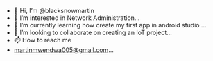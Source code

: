 - 👋 Hi, I’m @blacksnowmartin
- 👀 I’m interested in Network Administration...
- 🌱 I’m currently learning how create my first app in android studio ...
- 💞️ I’m looking to collaborate on creating an IoT project...
- 📫 How to reach me 
- martinmwendwa005@gmail.com...

<!---
blacksnowmartin/blacksnowmartin is a ✨ special ✨ repository because its `README.md` (this file) appears on your GitHub profile.
You can click the Preview link to take a look at your changes.
--->
